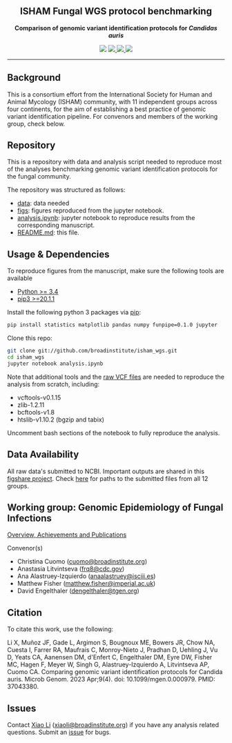 <!-- markdownlint-disable MD033 MD041 -->
<h2 align="center">
ISHAM Fungal WGS protocol benchmarking
</h2>
<p align ="center">
<strong>Comparison of genomic variant identification protocols for <i>Candidas auris</i></strong>
</p>

<p align ="center">
  <a title="Python Version"> <img src='https://img.shields.io/badge/Python-3.4%2B-brightgreen'> </a>
  <a href="https://jupyter.org/try" title="Jupyter"> <img src='https://img.shields.io/badge/MADE%20WITH-JUPYTER-orange'> </a>
  <a href="https://doi.org/10.1099/mgen.0.000979" title='doi'> <img src='https://img.shields.io/badge/doi-10.1099%2Fmgen.0.000979-brightgreen'> </a>
  <a href="https://pubmed.ncbi.nlm.nih.gov/37043380/" title="PubMed ID"> <img src='https://img.shields.io/badge/PMID-37043380-blue'> </a>
</p>

---

## Background
This is a consortium effort from the International Society for Human and Animal Mycology (ISHAM) community, with 11 independent groups across four continents, for the aim of establishing a best practice of genomic variant identification pipeline. For convenors and members of the working group, check below.

## Repository
This is a repository with data and analysis script needed to reproduce most of the analyses benchmarking genomic variant identification protocols for the fungal community.

The repository was structured as follows:
 - [data](./data): data needed
 - [figs](./figs): figures reproduced from the jupyter notebook.
 - [analysis.ipynb](./analysis.ipynb): jupyter notebook to reproduce results from the corresponding manuscript.
 - [README.md](./README.md): this file.

## Usage & Dependencies
To reproduce figures from the manuscript, make sure the following tools are available
- [Python >= 3.4](https://www.python.org/)
- [pip3 >=20.1.1](https://pip.pypa.io/)

Install the following python 3 packages via [pip](https://pip.pypa.io/):
```sh
pip install statistics matplotlib pandas numpy funpipe=0.1.0 jupyter
```

Clone this repo:
```sh
git clone git://github.com/broadinstitute/isham_wgs.git
cd isham_wgs
jupyter notebook analysis.ipynb
```
Note that additional tools and the [raw VCF files](https://figshare.com/s/21e8039b0fa31ea7b7f8) are needed to reproduce the analysis from scratch, including:
 - vcftools-v0.1.15
 - zlib-1.2.11
 - bcftools-v1.8
 - htslib-v1.10.2 (bgzip and tabix)

Uncomment bash sections of the notebook to fully reproduce the analysis.

## Data Availability
All raw data's submitted to NCBI. Important outputs are shared in this [figshare project](https://figshare.com/account/home#/projects/86372). 
Check [here](data/README.md) for paths to the submitted files from all 12 groups.

## Working group: Genomic Epidemiology of Fungal Infections
[Overview, Achievements and Publications](https://www.isham.org/working-groups/genomic-epidemiology-fungal-infections)

Convenor(s)
* Christina Cuomo (cuomo@broadinstitute.org)
* Anastasia Litvintseva (frq8@cdc.gov)
* Ana Alastruey-Izquierdo (anaalastruey@isciii.es)
* Matthew Fisher (matthew.fisher@imperial.ac.uk)
* David Engelthaler (dengelthaler@tgen.org)

## Citation
To citate this work, use the following:

Li X, Muñoz JF, Gade L, Argimon S, Bougnoux ME, Bowers JR, Chow NA, Cuesta I, Farrer RA, Maufrais C, Monroy-Nieto J, Pradhan D, Uehling J, Vu D, Yeats CA, Aanensen DM, d'Enfert C, Engelthaler DM, Eyre DW, Fisher MC, Hagen F, Meyer W, Singh G, Alastruey-Izquierdo A, Litvintseva AP, Cuomo CA. Comparing genomic variant identification protocols for Candida auris. Microb Genom. 2023 Apr;9(4). doi: 10.1099/mgen.0.000979. PMID: 37043380.

## Issues
Contact [Xiao Li](https://github.com/xiaoli0) (xiaoli@broadinstitute.org) if you have any analysis related questions. Submit an [issue](https://github.com/broadinstitute/isham_wgs/issues) for bugs.
